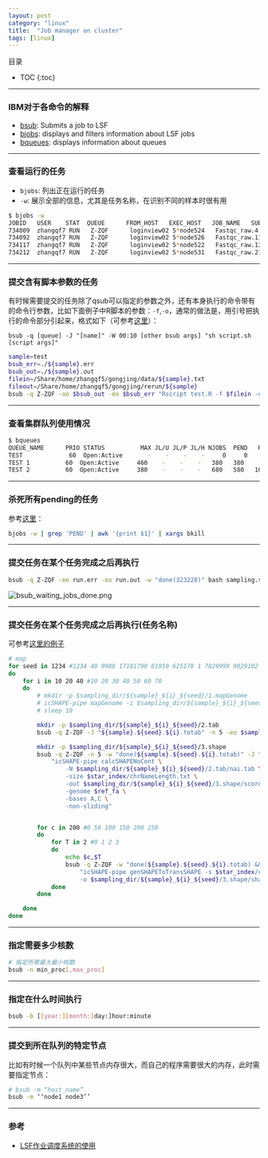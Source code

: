 ```yaml
---
layout: post
category: "linux"
title:  "Job manager on cluster"
tags: [linux]
---
```


目录

- TOC
{:toc}

---

### IBM对于各命令的解释

* [bsub](https://www.ibm.com/support/knowledgecenter/en/SSETD4_9.1.2/lsf_command_ref/bsub.1.html): Submits a job to LSF
* [bjobs](https://www.ibm.com/support/knowledgecenter/en/SSETD4_9.1.2/lsf_command_ref/bjobs.1.html): displays and filters information about LSF jobs
* [bqueues](https://www.ibm.com/support/knowledgecenter/en/SSETD4_9.1.3/lsf_command_ref/bqueues.1.html): displays information about queues

---

### 查看运行的任务

* `bjobs`: 列出正在运行的任务
* `-w`: 展示全部的信息，尤其是任务名称，在识别不同的样本时很有用

```bash
$ bjobs -w
JOBID   USER    STAT  QUEUE      FROM_HOST   EXEC_HOST   JOB_NAME   SUBMIT_TIME
734009  zhangqf7 RUN   Z-ZQF      loginview02 5*node524   Fastqc_raw.4 Apr 23 10:58
734092  zhangqf7 RUN   Z-ZQF      loginview02 5*node526   Fastqc_raw.11 Apr 23 10:58
734117  zhangqf7 RUN   Z-ZQF      loginview02 5*node522   Fastqc_raw.13 Apr 23 10:58
734212  zhangqf7 RUN   Z-ZQF      loginview02 5*node531   Fastqc_raw.21 Apr 23 10:58
```

---

### 提交含有脚本参数的任务

有时候需要提交的任务除了qsub可以指定的参数之外，还有本身执行的命令带有的命令行参数，比如下面例子中R脚本的参数：`-f`,`-o`，通常的做法是，用引号把执行的命令部分引起来，格式如下（可参考[这里](https://unix.stackexchange.com/questions/144518/pass-argument-to-script-then-redirect-script-as-input-to-bsub)）：

`bsub -q [queue] -J "[name]" -W 00:10 [other bsub args] "sh script.sh [script args]"`


```bash
sample=test
bsub_err=./${sample}.err
bsub_out=./${sample}.out
filein=/Share/home/zhangqf5/gongjing/data/${sample}.txt
fileout=/Share/home/zhangqf5/gongjing/rerun/${sample}
bsub -q Z-ZQF -oo $bsub_out -eo $bsub_err "Rscript test.R -f $filein -o $fileout"
```

---

### 查看集群队列使用情况

```bash
$ bqueues
QUEUE_NAME      PRIO STATUS          MAX JL/U JL/P JL/H NJOBS  PEND   RUN  SUSP
TEST             60  Open:Active       -    -    -    -     0     0     0     0
TEST 1          60  Open:Active     460    -    -    -   380   380     0     0
TEST 2          60  Open:Active     380    -    -    -   680   580   100     0
```

---

### 杀死所有pending的任务

参考[这里](https://unix.stackexchange.com/questions/315839/lsf-bkill-all-pend-jobs-without-killing-run-jobs)：

```bash
bjobs -w | grep 'PEND' | awk '{print $1}' | xargs bkill
```

---

### 提交任务在某个任务完成之后再执行

```bash
bsub -q Z-ZQF -eo run.err -oo run.out -w "done(323228)" bash sampling.sh
```

![bsub_waiting_jobs_done.png](https://i.loli.net/2020/03/19/nCKdDpazVF4kAeL.png)

---

### 提交任务在某个任务完成之后再执行(任务名称)

可参考[这里的例子](https://stackoverflow.com/questions/12094035/lsf-get-id-of-submitted-job)

```bash
# map
for seed in 1234 #1234 40 9988 17181790 81910 625178 1 7829999 9029102 918029109
do
	for i in 10 20 40 #10 20 30 40 50 60 70 
	do
		# mkdir -p $sampling_dir/${sample}_${i}_${seed}/1.mapGenome
		# icSHAPE-pipe mapGenome -i $sampling_dir/${sample}_${i}_${seed}/0.rawData/nai.trimmed.fastq -o $sampling_dir/${sample}_${i}_${seed}/1.mapGenome/nai -x $star_index -p 16 --maxMMap 10
		# sleep 10

		mkdir -p $sampling_dir/${sample}_${i}_${seed}/2.tab
		bsub -q Z-ZQF -J "${sample}.${seed}.${i}.totab" -n 5 -eo $sampling_dir/${sample}_${i}_${seed}/2.tab/sam2tab.err -oo $sampling_dir/${sample}_${i}_${seed}/2.tab/sam2tab.out "icSHAPE-pipe sam2tab -in $sampling_dir/${sample}_${i}_${seed}/1.mapGenome/nai.sorted.bam -out $sampling_dir/${sample}_${i}_${seed}/2.tab/nai.tab"

		mkdir -p $sampling_dir/${sample}_${i}_${seed}/3.shape
		bsub -q Z-ZQF -n 5 -w "done(${sample}.${seed}.${i}.totab)" -J "${sample}.${seed}.${i}.tabtoscore" -eo $sampling_dir/${sample}_${i}_${seed}/3.shape/score.err -oo $sampling_dir/${sample}_${i}_${seed}/3.shape/score.out \
		    "icSHAPE-pipe calcSHAPENoCont \
		        -N $sampling_dir/${sample}_${i}_${seed}/2.tab/nai.tab \
		        -size $star_index/chrNameLength.txt \
		        -out $sampling_dir/${sample}_${i}_${seed}/3.shape/score.tab \
		        -genome $ref_fa \
		        -bases A,C \
		        -non-sliding"


		for c in 200 #0 50 100 150 200 250
		do
			for T in 2 #0 1 2 3
			do
				echo $c,$T
				bsub -q Z-ZQF -w "done(${sample}.${seed}.${i}.totab) && done(${sample}.${seed}.${i}.tabtoscore)" -J "${sample}.${seed}.${i}.scoretoshape" -eo $sampling_dir/${sample}_${i}_${seed}/3.shape/genSHAPEToTransSHAPE.c${c}T${T}.err -oo $sampling_dir/${sample}_${i}_${seed}/3.shape/genSHAPEToTransSHAPE.c${c}T${T}.out \
					"icSHAPE-pipe genSHAPEToTransSHAPE -s $star_index/chrNameLength.txt -i $sampling_dir/${sample}_${i}_${seed}/3.shape/score.tab \
					-o $sampling_dir/${sample}_${i}_${seed}/3.shape/shape.c${c}T${T}M0m0.out -c $c -T $T -M 0 -m 0"
			done
		done

	done
done

```

---

### 指定需要多少核数

```bash
# 指定所需最大最小核数
bsub -n min_proc[,max_proc]
```

---

### 指定在什么时间执行

```bash
bsub -b [[year:][month:]day:]hour:minute
```

---

### 提交到所在队列的特定节点

比如有时候一个队列中某些节点内存很大，而自己的程序需要很大的内存，此时需要指定节点：

```bash
# bsub -m “host_name”
bsub -m ‘‘node1 node3’’
```

---

### 参考

* [LSF作业调度系统的使用](https://scc.ustc.edu.cn/zlsc/pxjz/201408/W020140804352832330063.pdf)
